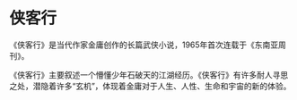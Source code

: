 # 侠客行

《侠客行》是当代作家金庸创作的长篇武侠小说，1965年首次连载于《东南亚周刊》。

《侠客行》主要叙述一个懵懂少年石破天的江湖经历。《侠客行》有许多耐人寻思之处，潜隐着许多“玄机”，体现着金庸对于人生、人性、生命和宇宙的新的体验。